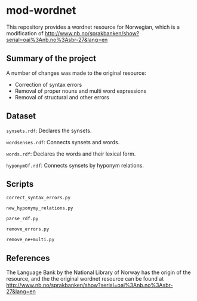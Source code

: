 # mod-wordnet
This repository provides a wordnet resource for Norwegian, which is a modification of http://www.nb.no/sprakbanken/show?serial=oai%3Anb.no%3Asbr-27&lang=en

## Summary of the project
A number of changes was made to the original resource:
- Correction of syntax errors
- Removal of proper nouns and multi word expressions
- Removal of structural and other errors

## Dataset
`synsets.rdf`:  Declares the synsets.

`wordsenses.rdf`: Connects synsets and words.

`words.rdf`:  Declares the words and their lexical form.

`hyponymOf.rdf`:  Connects synsets by hyponym relations.

## Scripts
`correct_syntax_errors.py`

`new_hyponymy_relations.py`	

`parse_rdf.py`	

`remove_errors.py`	

`remove_ne+multi.py`

## References
The Language Bank by the National Library of Norway has the origin of the resource, and the 
the original wordnet resource can be found at http://www.nb.no/sprakbanken/show?serial=oai%3Anb.no%3Asbr-27&lang=en
